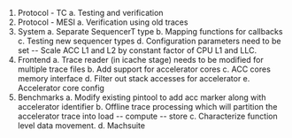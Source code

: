 1. Protocol - TC
    a. Testing and verification
2. Protocol - MESI
    a. Verification using old traces
3. System 
    a. Separate SequencerT type
    b. Mapping functions for callbacks
    c. Testing new sequencer types
    d. Configuration parameters need to be set -- Scale ACC L1 and L2 by constant factor of CPU L1 and LLC.
4. Frontend
    a. Trace reader (in icache stage) needs to be modified for multiple trace files
    b. Add support for accelerator cores
    c. ACC cores memory interface 
    d. Filter out stack accesses for accelerator
    e. Accelerator core config
5. Benchmarks
    a. Modify existing pintool to add acc marker along with accelerator identifier
    b. Offline trace processing which will partition the accelerator trace into load -- compute -- store 
    c. Characterize function level data movement. 
    d. Machsuite 
